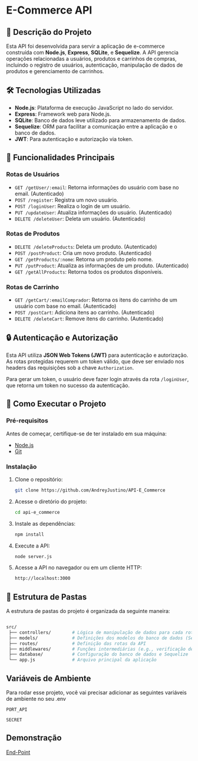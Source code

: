 # E-Commerce API

## 📖 Descrição do Projeto

Esta API foi desenvolvida para servir a aplicação de e-commerce construída com **Node.js**, **Express**, **SQLite**, e **Sequelize**. A API gerencia operações relacionadas a usuários, produtos e carrinhos de compras, incluindo o registro de usuários, autenticação, manipulação de dados de produtos e gerenciamento de carrinhos.

## 🛠️ Tecnologias Utilizadas

- **Node.js**: Plataforma de execução JavaScript no lado do servidor.
- **Express**: Framework web para Node.js.
- **SQLite**: Banco de dados leve utilizado para armazenamento de dados.
- **Sequelize**: ORM para facilitar a comunicação entre a aplicação e o banco de dados.
- **JWT**: Para autenticação e autorização via token.
  
## 🚀 Funcionalidades Principais

### Rotas de Usuários

- `GET /getUser/:email`: Retorna informações do usuário com base no email. (Autenticado)
- `POST /register`: Registra um novo usuário.
- `POST /loginUser`: Realiza o login de um usuário.
- `PUT /updateUser`: Atualiza informações do usuário. (Autenticado)
- `DELETE /deleteUser`: Deleta um usuário. (Autenticado)

### Rotas de Produtos

- `DELETE /deleteProducts`: Deleta um produto. (Autenticado)
- `POST /postProduct`: Cria um novo produto. (Autenticado)
- `GET /getProducts/:nome`: Retorna um produto pelo nome.
- `PUT /putProduct`: Atualiza as informações de um produto. (Autenticado)
- `GET /getAllProducts`: Retorna todos os produtos disponíveis.

### Rotas de Carrinho

- `GET /getCart/:emailComprador`: Retorna os itens do carrinho de um usuário com base no email. (Autenticado)
- `POST /postCart`: Adiciona itens ao carrinho. (Autenticado)
- `DELETE /deleteCart`: Remove itens do carrinho. (Autenticado)

## 🔒 Autenticação e Autorização

Esta API utiliza **JSON Web Tokens (JWT)** para autenticação e autorização. As rotas protegidas requerem um token válido, que deve ser enviado nos headers das requisições sob a chave `Authorization`.

Para gerar um token, o usuário deve fazer login através da rota `/loginUser`, que retorna um token no sucesso da autenticação.

## 🔧 Como Executar o Projeto

### Pré-requisitos

Antes de começar, certifique-se de ter instalado em sua máquina:

- [Node.js](https://nodejs.org/en/)
- [Git](https://git-scm.com)

### Instalação

1. Clone o repositório:

   ```bash
   git clone https://github.com/AndreyJustino/API-E_Commerce
   ```

2. Acesse o diretório do projeto:

   ```bash
   cd api-e_commerce
   ```

3. Instale as dependências:

   ```bash
   npm install
   ```

4. Execute a API:

   ```bash
   node server.js
   ```

5. Acesse a API no navegador ou em um cliente HTTP:

   ```bash
   http://localhost:3000
   ```

## 📂 Estrutura de Pastas
A estrutura de pastas do projeto é organizada da seguinte maneira:

```bash

src/
 ├── controllers/        # Lógica de manipulação de dados para cada rota
 ├── models/             # Definições dos modelos do banco de dados (Sequelize)
 ├── routes/             # Definição das rotas da API
 ├── middlewares/        # Funções intermediárias (e.g., verificação de token)
 ├── database/           # Configuração do banco de dados e Sequelize
 └── app.js              # Arquivo principal da aplicação
```

## Variáveis de Ambiente

Para rodar esse projeto, você vai precisar adicionar as seguintes variáveis de ambiente no seu .env

`PORT_API`

`SECRET`

## Demonstração

[End-Point](https://api-e-commerce-m17f.onrender.com)
